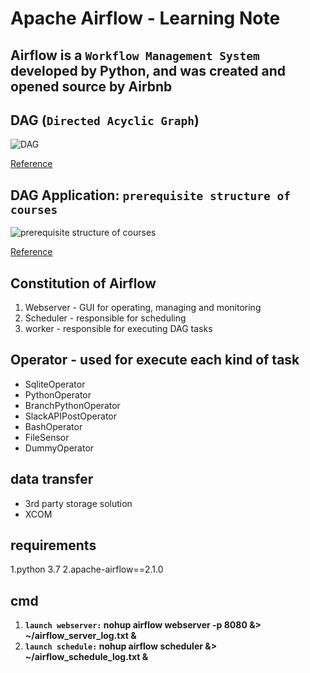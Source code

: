 # Apache Airflow - Learning Note

## Airflow is a `Workflow Management System` developed by Python,  and was created and opened source by Airbnb


## DAG (`Directed Acyclic Graph`)
![DAG](https://i.imgur.com/BAgo7VR.png)

[Reference](https://medium.com/kriptapp/guide-what-is-directed-acyclic-graph-364c04662609)

## DAG Application: `prerequisite structure of courses`
![prerequisite structure of courses](https://i.imgur.com/NlhNUg5.png)

[Reference](https://www.chegg.com/homework-help/questions-and-answers/set-required-courses-degree-directed-acyclic-graph-shows-prerequisite-structure-courses-jo-q17273583)

## Constitution of Airflow

1. Webserver - GUI for operating, managing and monitoring
2. Scheduler - responsible for scheduling
3. worker - responsible for executing DAG tasks

## Operator - used for execute each kind of task

- SqliteOperator
- PythonOperator
- BranchPythonOperator 
- SlackAPIPostOperator
- BashOperator
- FileSensor
- DummyOperator

## data transfer

- 3rd party storage solution
- XCOM

    

## requirements

1.python 3.7
2.apache-airflow==2.1.0


## cmd

1. **`launch webserver:` nohup airflow webserver -p 8080 &> ~/airflow_server_log.txt &**
2. **`launch schedule:` nohup airflow scheduler &> ~/airflow_schedule_log.txt &**